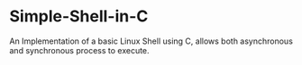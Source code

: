 # Simple-Shell-in-C
An Implementation of a basic Linux Shell using C, allows both asynchronous and synchronous process to execute.
